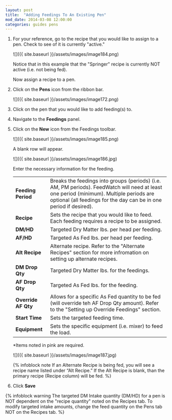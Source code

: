 ```yaml
---
layout: post
title:  "Adding Feedings To An Existing Pen"
mod_date: 2014-03-08 12:00:00
categories: guides pens
---
```


1.  For your reference, go to the recipe that you would like to assign to a pen. Check to see of it is currently "active."

    ![]({{ site.baseurl }}/assets/images/image184.png)

    Notice that in this example that the "Springer" recipe is currently NOT active (i.e. not being fed).

    Now assign a recipe to a pen.

2.  Click on the **Pens** icon from the ribbon bar.

    ![]({{ site.baseurl }}/assets/images/image172.png)

3.  Click on the pen that you would like to add feeding(s) to.

4.  Navigate to the **Feedings** panel.

5.  Click on the **New** icon from the Feedings toolbar.

    ![]({{ site.baseurl }}/assets/images/image185.png)

    A blank row will appear.

    ![]({{ site.baseurl }}/assets/images/image186.jpg)

    Enter the necessary information for the feeding.

    |   |   |
    |---|---|
    | **Feeding Period** | Breaks the feedings into groups (periods) (i.e. AM, PM periods). FeedWatch will need at least one period (minimum). Multiple periods are optional (all feedings for the day can be in one period if desired). |
    | **Recipe** | Sets the recipe that you would like to feed. Each feeding requires a recipe to be assigned. |
    | **DM/HD** | Targeted Dry Matter lbs. per head per feeding. |
    | **AF/HD** | Targeted As Fed lbs. per head per feeding. |
    | **Alt Recipe** | Alternate recipe. Refer to the "Alternate Recipes" section for more infromation on setting up alternate recipes. |
    | **DM Drop Qty** | Targeted Dry Matter lbs. for the feedings. |
    | **AF Drop Qty** | Targeted As Fed lbs. for the feeding. |
    | **Override AF Qty** | Allows for a specific As Fed quantity to be fed (will override teh AF Drop Qty amount). Refer to the "Setting up Override Feedings" section. |
    | **Start Time** | Sets the targeted feeding time. |
    | **Equipment** | Sets the specific equipment (i.e. mixer) to feed the load. |


    *Items noted in pink are required.

    ![]({{ site.baseurl }}/assets/images/image187.jpg)


    {% infoblock note If an Alternate Recipe is being fed, you will see a recipe name listed under “Alt Recipe.” If the Alt Recipe is blank, than the primary recipe (Recipe column) will be fed. %}

6.  Click **Save**

{% infoblock warning The targeted DM Intake quantity (DM/HD) for a pen is NOT dependent on the "recipe quantity" noted on the Recipes tab. To modify targeted intake amounts, change the feed quantity on the Pens tab NOT on the Recipes tab. %}
